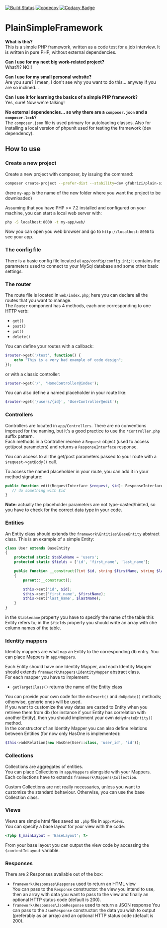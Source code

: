 [![Build Status](https://travis-ci.com/gfabrizi/PlainSimpleFramework.svg?branch=master)](https://travis-ci.com/gfabrizi/PlainSimpleFramework)
[![codecov](https://codecov.io/gh/gfabrizi/PlainSimpleFramework/branch/master/graph/badge.svg)](https://codecov.io/gh/gfabrizi/PlainSimpleFramework)
[![Codacy Badge](https://api.codacy.com/project/badge/Grade/c365567b49c64970b3ac082cca3a2516)](https://www.codacy.com/app/gfabrizi/PlainSimpleFramework?utm_source=github.com&amp;utm_medium=referral&amp;utm_content=gfabrizi/PlainSimpleFramework&amp;utm_campaign=Badge_Grade)

# PlainSimpleFramework
**What is this?**  
This is a simple PHP framework, written as a code test for a job interview. It is written in pure PHP, without external dependencies.

**Can I use for my next big work-related project?**  
What?!? NO!!

**Can I use for my small personal website?**  
Are you sure? I mean, I don't see why you want to do this... anyway if you are so inclined...

**Can I use it for learning the basics of a simple PHP framework?**  
Yes, sure! Now we're talking!

**No external dependencies... so why there are a `composer.json` and a `composer.lock`?**  
The `composer.json` file is used primary for autoloading classes. Also for installing a local version of phpunit used for testing the framework (dev dependency).

## How to use
### Create a new project
Create a new project with composer, by issuing the command:
```bash
composer create-project --prefer-dist --stability=dev gfabrizi/plain-simple-framework my-app
```
(here `my-app` is the name of the new folder where you want the project to be downloaded)

Assuming that you have PHP >= 7.2 installed and configured on your machine, you can start a local web server with:
```bash
php -S localhost:8000 -t my-app/web/
```

Now you can open you web browser and go to `http://localhost:8000` to see your app.

### The config file
There is a basic config file located at `app/config/config.ini`; it contains the parameters used to connect to your MySql database and some other basic settings.

### The router
The route file is located in `web/index.php`; here you can declare all the routes that you want to manage.  
The `Router` component has 4 methods, each one corresponding to one HTTP verb:

*  `get()`
*  `post()`
*  `put()`
*  `delete()`

You can define your routes with a callback:
```php
$router->get('/test', function() {
    echo "This is a very bad example of code design";
});
```
or with a classic controller:
```php
$router->get('/', 'HomeController@index');
```

You can also define a named placeholder in your route like:
```php
$router->get('/users/{id}', 'UserController@edit');
```

### Controllers
Controllers are located in `app/Controllers`. There are no conventions imposed for the naming, but it's a good practice to use the `*Controller.php` suffix pattern.  
Each methods in a Controller receive a `Request` object (used to access get/post parameters) and returns a `ResponseInterface` response.

You can access to all the get/post parameters passed to your route with a `$request->getBody()` call.

To access the named placeholder in your route, you can add it in your method signature:
```php
public function edit(RequestInterface $request, $id): ResponseInterface {
   // do something with $id
}
```
**Note:** actually the placeholder parameters are not type-casted/hinted, so you have to check for the correct data type in your code.

### Entities
An Entity class should extends the `framework\Entities\BaseEntity` abstract class. This is an example of a simple Entity:
```php
class User extends BaseEntity
{
    protected static $tableName = 'users';
    protected static $fields = ['id', 'first_name', 'last_name'];

    public function __construct(?int $id, string $firstName, string $lastName)
    {
        parent::__construct();

        $this->set('id', $id);
        $this->set('first_name', $firstName);
        $this->set('last_name', $lastName);
    }
}
```
in the `$tablename` property you have to specify the name of the table this Entity refers to; in the `$fields` property you should write an array with che column names of the table.

### Identity mappers
Identity mappers are what `map` an Entity to the corresponding db entry. You can place Mappers in `app/Mappers`.

Each Entity should have one Identity Mapper, and each Identity Mapper should extends `framework\Mappers\IdentityMapper` abstract class.  
For each mapper you have to implement:

*  `getTargetClass()` returns the name of the Entity class

You can provide your own code for the `doInsert()` and `doUpdate()` methods; otherwise, generic ones will be used.  
If you want to customize the way datas are casted to Entity when you retrieve them from db (for instance if your Entity has correlation with another Entity), then you should implement your own `doHydrateEntity()` method.  
In the constructor of an Identity Mapper you can also define relations between Entities (for now only HasOne is implemented):
```php
$this->addRelation(new HasOne(User::class, 'user_id', 'id'));
```

### Collections
Collections are aggregates of entities.  
You can place Collections in `app/Mappers` alongside with your Mappers.
Each collections have to extends `framework\Mappers\Collection`.

Custom Collections are not really necessaries, unless you want to customize the standard behaviour. Otherwise, you can use the base Collection class.

### Views
Views are simple html files saved as `.php` file in `app/Views`.  
You can specify a base layout for your view with the code:  
```php
<?php $_mainLayout = 'BaseLayout'; ?>
```
From your base layout you can output the view code by accessing the `$contentInLayout` variable.

### Responses
There are 2 Responses available out of the box:

*  `framework\Responses\Response` used to return an HTML view  
You can pass to the `Response` constructor: the view you intend to use, then an array with data you want to pass to the view and finally an optional HTTP status code (default is 200). 
*  `framework\Responses\JsonResponse` used to return a JSON response
You can pass to the `JsonResponse` constructor: the data you wish to output (preferably as an array) and an optional HTTP status code (default is 200).
